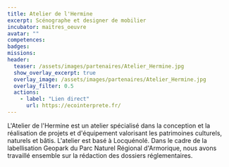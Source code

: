 ```yaml
---
title: Atelier de l'Hermine
excerpt: Scénographe et designer de mobilier
incubator: maitres_oeuvre
avatar: ""
competences:
badges:
missions:
header:
  teaser: /assets/images/partenaires/Atelier_Hermine.jpg
  show_overlay_excerpt: true
  overlay_image: /assets/images/partenaires/Atelier_Hermine.jpg
  overlay_filter: 0.5
  actions:
    - label: "Lien direct"
      url: https://ecointerprete.fr/
---
```


L'Atelier de l'Hermine est un atelier spécialisé dans la conception et la réalisation de projets et d'équipement valorisant les patrimoines culturels, naturels et bâtis. L'atelier est basé à Locquénolé. Dans le cadre de la labellisation Geopark du Parc Naturel Régional d'Armorique, nous avons travaillé ensemble sur la rédaction des dossiers réglementaires.
